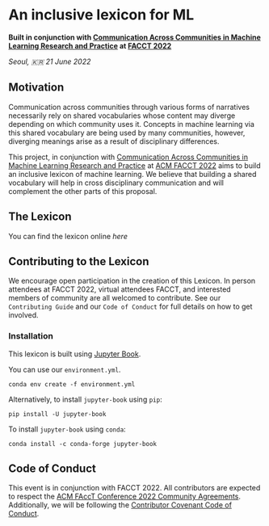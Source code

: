 # An inclusive lexicon for ML 
**Built in conjunction with [Communication Across Communities in Machine Learning Research and Practice](https://sites.google.com/view/sedl-workshop/) at [FACCT 2022](https://facctconference.org/2022/acceptedcraft.html)**

*Seoul, 🇰🇷 21 June 2022*

## Motivation

Communication across communities through various forms of narratives necessarily rely on shared vocabularies whose content may diverge depending on which community uses it. Concepts in machine learning via this shared vocabulary are being used by many communities, however, diverging meanings arise as a result of disciplinary differences. 

This project, in conjunction with [Communication Across Communities in Machine Learning Research and Practice](https://sites.google.com/view/sedl-workshop/) at [ACM FACCT 2022](https://facctconference.org/2022/acceptedcraft.html) aims to build an inclusive lexicon of machine learning. We believe that building a shared vocabulary will help in cross disciplinary communication and will complement the other parts of this proposal.

## The Lexicon

You can find the lexicon online *here*

## Contributing to the Lexicon

We encourage open participation in the creation of this Lexicon. 
In person attendees at FACCT 2022, virtual attendees FACCT, and interested members of community are all welcomed to contribute.
See our `Contributing Guide` and our `Code of Conduct` for full details on how to get involved.

### Installation

This lexicon is built using [Jupyter Book](https://jupyterbook.org/en/stable/intro.html). 

You can use our `environment.yml`.

```
conda env create -f environment.yml
```

Alternatively, to install `jupyter-book` using `pip`:

```
pip install -U jupyter-book
```

To install `jupyter-book` using `conda`:

```
conda install -c conda-forge jupyter-book
```

## Code of Conduct

This event is in conjunction with FACCT 2022.  All contributors are expected to respect the [ACM FAccT Conference 2022 Community Agreements](https://facctconference.org/2022/community.html).
Additionally, we will be following the [Contributor Covenant Code of Conduct](https://github.com/sedl-at-facct2022/ml-lexicon/blob/main/CODE_OF_CONDUCT.md).

